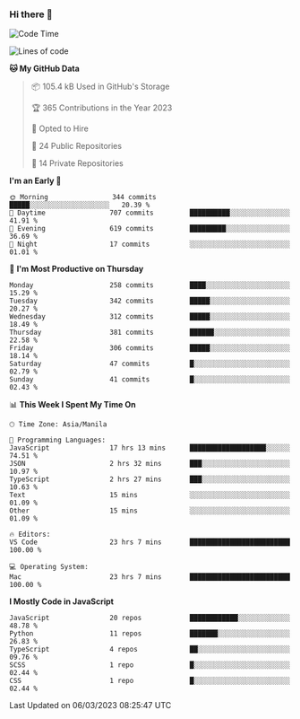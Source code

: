 ### Hi there 👋

<!--START_SECTION:waka-->
![Code Time](http://img.shields.io/badge/Code%20Time-130%20hrs%2059%20mins-blue)

![Lines of code](https://img.shields.io/badge/From%20Hello%20World%20I%27ve%20Written-8.2%20million%20lines%20of%20code-blue)

**🐱 My GitHub Data** 

> 📦 105.4 kB Used in GitHub's Storage 
 > 
> 🏆 365 Contributions in the Year 2023
 > 
> 💼 Opted to Hire
 > 
> 📜 24 Public Repositories 
 > 
> 🔑 14 Private Repositories 
 > 
**I'm an Early 🐤** 

```text
🌞 Morning                344 commits         █████░░░░░░░░░░░░░░░░░░░░   20.39 % 
🌆 Daytime                707 commits         ██████████░░░░░░░░░░░░░░░   41.91 % 
🌃 Evening                619 commits         █████████░░░░░░░░░░░░░░░░   36.69 % 
🌙 Night                  17 commits          ░░░░░░░░░░░░░░░░░░░░░░░░░   01.01 % 
```
📅 **I'm Most Productive on Thursday** 

```text
Monday                   258 commits         ████░░░░░░░░░░░░░░░░░░░░░   15.29 % 
Tuesday                  342 commits         █████░░░░░░░░░░░░░░░░░░░░   20.27 % 
Wednesday                312 commits         █████░░░░░░░░░░░░░░░░░░░░   18.49 % 
Thursday                 381 commits         ██████░░░░░░░░░░░░░░░░░░░   22.58 % 
Friday                   306 commits         █████░░░░░░░░░░░░░░░░░░░░   18.14 % 
Saturday                 47 commits          █░░░░░░░░░░░░░░░░░░░░░░░░   02.79 % 
Sunday                   41 commits          █░░░░░░░░░░░░░░░░░░░░░░░░   02.43 % 
```


📊 **This Week I Spent My Time On** 

```text
🕑︎ Time Zone: Asia/Manila

💬 Programming Languages: 
JavaScript               17 hrs 13 mins      ███████████████████░░░░░░   74.51 % 
JSON                     2 hrs 32 mins       ███░░░░░░░░░░░░░░░░░░░░░░   10.97 % 
TypeScript               2 hrs 27 mins       ███░░░░░░░░░░░░░░░░░░░░░░   10.63 % 
Text                     15 mins             ░░░░░░░░░░░░░░░░░░░░░░░░░   01.09 % 
Other                    15 mins             ░░░░░░░░░░░░░░░░░░░░░░░░░   01.09 % 

🔥 Editors: 
VS Code                  23 hrs 7 mins       █████████████████████████   100.00 % 

💻 Operating System: 
Mac                      23 hrs 7 mins       █████████████████████████   100.00 % 
```

**I Mostly Code in JavaScript** 

```text
JavaScript               20 repos            ████████████░░░░░░░░░░░░░   48.78 % 
Python                   11 repos            ███████░░░░░░░░░░░░░░░░░░   26.83 % 
TypeScript               4 repos             ██░░░░░░░░░░░░░░░░░░░░░░░   09.76 % 
SCSS                     1 repo              █░░░░░░░░░░░░░░░░░░░░░░░░   02.44 % 
CSS                      1 repo              █░░░░░░░░░░░░░░░░░░░░░░░░   02.44 % 
```




 Last Updated on 06/03/2023 08:25:47 UTC
<!--END_SECTION:waka-->
